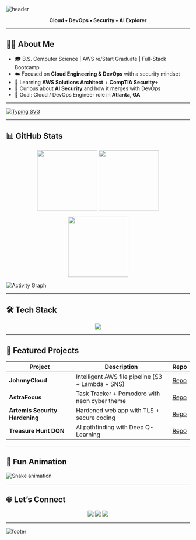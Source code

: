 ![header](https://capsule-render.vercel.app/api?type=waving&color=00e5ff&height=200&section=header&text=Hi%20👋%20I'm%20Eskinder%20Kassahun&fontSize=35&fontColor=ffffff&animation=fadeIn)

<p align="center">
  <b>Cloud • DevOps • Security • AI Explorer</b>
</p>

---

## 👨‍💻 About Me
- 🎓 B.S. Computer Science | AWS re/Start Graduate | Full-Stack Bootcamp  
- ☁️ Focused on **Cloud Engineering & DevOps** with a security mindset  
- 🔐 Learning **AWS Solutions Architect** + **CompTIA Security+**  
- 🤖 Curious about **AI Security** and how it merges with DevOps  
- 🎯 Goal: Cloud / DevOps Engineer role in **Atlanta, GA**  

---

[![Typing SVG](https://readme-typing-svg.demolab.com?font=Fira+Code&size=24&pause=1000&color=00E5FF&center=true&vCenter=true&width=500&lines=Cloud+Engineer+☁️;DevOps+Engineer+⚙️;AI+Security+Explorer+🤖;Full+Stack+Developer+💻)](https://git.io/typing-svg)

---

## 📊 GitHub Stats
<p align="center">
  <img src="https://github-readme-stats.vercel.app/api?username=Eskinder185&show_icons=true&theme=tokyonight" height="165"/>
  <img src="https://github-readme-stats.vercel.app/api/top-langs/?username=Eskinder185&layout=compact&theme=tokyonight" height="165"/>
</p>

<p align="center">
  <img src="https://streak-stats.demolab.com?user=Eskinder185&theme=tokyonight&hide_border=true" height="165"/>
</p>

![Activity Graph](https://github-readme-activity-graph.vercel.app/graph?username=Eskinder185&bg_color=0d1117&color=00e5ff&line=7c4dff&point=14f195&area=true&hide_border=true)

---

## 🛠 Tech Stack
<p align="center">
  <img src="https://skillicons.dev/icons?i=aws,python,typescript,react,nodejs,terraform,docker,kubernetes,linux,mongodb,git,java,cpp" />
</p>

---

## 🚀 Featured Projects
| Project | Description | Repo |
|---------|-------------|------|
| **JohnnyCloud** | Intelligent AWS file pipeline (S3 + Lambda + SNS) | [Repo](https://github.com/Eskinder185/johnnycloud) |
| **AstraFocus** | Task Tracker + Pomodoro with neon cyber theme | [Repo](https://github.com/Eskinder185/tasktracker) |
| **Artemis Security Hardening** | Hardened web app with TLS + secure coding | [Repo](https://github.com/Eskinder185/java-security-hardening-artemis) |
| **Treasure Hunt DQN** | AI pathfinding with Deep Q-Learning | [Repo](https://github.com/Eskinder185/treasure-hunt-dqn) |

---

## 🐍 Fun Animation
![Snake animation](https://raw.githubusercontent.com/Eskinder185/Eskinder185/output/snake.svg)


---

## 🌐 Let’s Connect
<p align="center">
  <a href="https://linkedin.com/in/eskinder-kassahun"><img src="https://img.shields.io/badge/LinkedIn-0077B5?style=for-the-badge&logo=linkedin&logoColor=white"/></a>
  <a href="https://eskinder185.github.io/eportfolio"><img src="https://img.shields.io/badge/Portfolio-14f195?style=for-the-badge&logo=vercel&logoColor=white"/></a>
  <a href="mailto:eskewabe185@gmail.com"><img src="https://img.shields.io/badge/Email-D14836?style=for-the-badge&logo=gmail&logoColor=white"/></a>
</p>

---

![footer](https://capsule-render.vercel.app/api?type=waving&color=7c4dff&height=120&section=footer)


